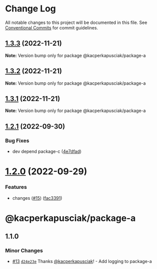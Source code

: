 # Change Log

All notable changes to this project will be documented in this file.
See [Conventional Commits](https://conventionalcommits.org) for commit guidelines.

## [1.3.3](https://github.com/kacperkapusciak/semantic-release-playground/compare/@kacperkapusciak/package-a@1.3.2...@kacperkapusciak/package-a@1.3.3) (2022-11-21)

**Note:** Version bump only for package @kacperkapusciak/package-a

## [1.3.2](https://github.com/kacperkapusciak/semantic-release-playground/compare/@kacperkapusciak/package-a@1.3.1...@kacperkapusciak/package-a@1.3.2) (2022-11-21)

**Note:** Version bump only for package @kacperkapusciak/package-a

## [1.3.1](https://github.com/kacperkapusciak/semantic-release-playground/compare/@kacperkapusciak/package-a@1.3.0...@kacperkapusciak/package-a@1.3.1) (2022-11-21)

**Note:** Version bump only for package @kacperkapusciak/package-a

## [1.2.1](https://github.com/kacperkapusciak/semantic-release-playground/compare/@kacperkapusciak/package-a@1.2.0...@kacperkapusciak/package-a@1.2.1) (2022-09-30)

### Bug Fixes

- dev depend package-c ([4e7dfad](https://github.com/kacperkapusciak/semantic-release-playground/commit/4e7dfad6fb65850571bd63f68ac3d62a9d69db7c))

# [1.2.0](https://github.com/kacperkapusciak/semantic-release-playground/compare/@kacperkapusciak/package-a@1.1.0...@kacperkapusciak/package-a@1.2.0) (2022-09-29)

### Features

- changes ([#15](https://github.com/kacperkapusciak/semantic-release-playground/issues/15)) ([fac3391](https://github.com/kacperkapusciak/semantic-release-playground/commit/fac33917a7596b8cd1b367200746ca3b9188edad))

# @kacperkapusciak/package-a

## 1.1.0

### Minor Changes

- [#13](https://github.com/kacperkapusciak/changesets-playground/pull/13) [`d24e23e`](https://github.com/kacperkapusciak/changesets-playground/commit/d24e23e6d8621548e1a3f9836c9877b06773576f) Thanks [@kacperkapusciak](https://github.com/kacperkapusciak)! - Add logging to package-a
